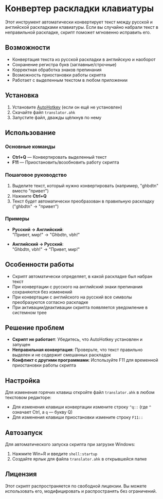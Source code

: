 # Конвертер раскладки клавиатуры

Этот инструмент автоматически конвертирует текст между русской и английской раскладками клавиатуры. Если вы случайно набрали текст в неправильной раскладке, скрипт поможет мгновенно исправить его.

## Возможности

- Конвертация текста из русской раскладки в английскую и наоборот
- Сохранение регистра букв (заглавные/строчные)
- Корректная обработка знаков препинания
- Возможность приостановки работы скрипта
- Работает с выделенным текстом в любом приложении

## Установка

1. Установите [AutoHotkey](https://www.autohotkey.com/) (если он ещё не установлен)
2. Скачайте файл `translator.ahk`
3. Запустите файл, дважды щёлкнув по нему

## Использование

### Основные команды

- **Ctrl+Q** — Конвертировать выделенный текст
- **F11** — Приостановить/возобновить работу скрипта

### Пошаговое руководство

1. Выделите текст, который нужно конвертировать (например, "ghbdtn" вместо "привет")
2. Нажмите **Ctrl+Q**
3. Текст будет автоматически преобразован в правильную раскладку ("ghbdtn" → "привет")

### Примеры

- **Русский → Английский**:  
  "Привет, мир!" → "Ghbdtn, vbh!"

- **Английский → Русский**:  
  "Ghbdtn, vbh!" → "Привет, мир!"

## Особенности работы

- Скрипт автоматически определяет, в какой раскладке был набран текст
- При конвертации с русского на английский знаки препинания сохраняются без изменений
- При конвертации с английского на русский все символы преобразуются согласно раскладке
- При активации/деактивации скрипта появляется уведомление в системном трее

## Решение проблем

- **Скрипт не работает**: Убедитесь, что AutoHotkey установлен и запущен
- **Неправильная конвертация**: Проверьте, что текст правильно выделен и не содержит смешанных раскладок
- **Конфликт с другими программами**: Используйте F11 для временной приостановки работы скрипта

## Настройка

Для изменения горячих клавиш откройте файл `translator.ahk` в любом текстовом редакторе:

- Для изменения клавиши конвертации измените строку `^q::` (где `^` означает Ctrl, а `q` — букву Q)
- Для изменения клавиши приостановки измените строку `F11::`

## Автозапуск

Для автоматического запуска скрипта при загрузке Windows:

1. Нажмите Win+R и введите `shell:startup`
2. Создайте ярлык для файла `translator.ahk` в открывшейся папке

## Лицензия

Этот скрипт распространяется по свободной лицензии. Вы можете использовать его, модифицировать и распространять без ограничений.
